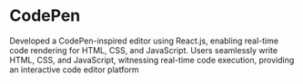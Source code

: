 # CodePen
Developed a CodePen-inspired editor using React.js, enabling real-time code rendering for HTML, CSS, and JavaScript. Users seamlessly write HTML, CSS, and JavaScript, witnessing real-time code execution, providing an interactive code editor platform
